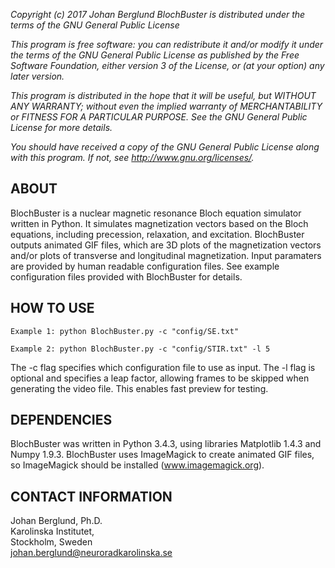 *Copyright (c) 2017 Johan Berglund*
*BlochBuster is distributed under the terms of the GNU General Public License*

*This program is free software: you can redistribute it and/or modify*
*it under the terms of the GNU General Public License as published by*
*the Free Software Foundation, either version 3 of the License, or*
*(at your option) any later version.*

*This program is distributed in the hope that it will be useful,*
*but WITHOUT ANY WARRANTY; without even the implied warranty of*
*MERCHANTABILITY or FITNESS FOR A PARTICULAR PURPOSE.  See the*
*GNU General Public License for more details.*

*You should have received a copy of the GNU General Public License*
*along with this program.  If not, see <http://www.gnu.org/licenses/>.*

ABOUT
-------------------------------------------------------------------------------
BlochBuster is a nuclear magnetic resonance Bloch equation simulator written in 
Python. It simulates magnetization vectors based on the Bloch equations, 
including precession, relaxation, and excitation. BlochBuster outputs animated 
GIF files, which are 3D plots of the magnetization vectors and/or plots of 
transverse and longitudinal magnetization.  Input paramaters are provided by 
human readable configuration files. See example configuration files provided 
with BlochBuster for details.

HOW TO USE
-------------------------------------------------------------------------------
`Example 1: python BlochBuster.py -c "config/SE.txt"`

`Example 2: python BlochBuster.py -c "config/STIR.txt" -l 5`

The -c flag specifies which configuration file to use as input.
The -l flag is optional and specifies a leap factor, allowing frames to be 
skipped when generating the video file. This enables fast preview for testing.

DEPENDENCIES
-------------------------------------------------------------------------------
BlochBuster was written in Python 3.4.3, using libraries Matplotlib 1.4.3 and 
Numpy 1.9.3. BlochBuster uses ImageMagick to create animated GIF files, so
ImageMagick should be installed (www.imagemagick.org).

CONTACT INFORMATION
-------------------------------------------------------------------------------
Johan Berglund, Ph.D.  
Karolinska Institutet,  
Stockholm, Sweden  
johan.berglund@neuroradkarolinska.se